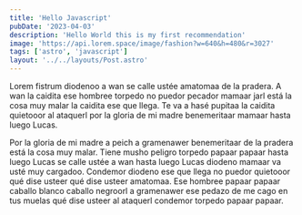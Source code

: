 ```yaml
---
title: 'Hello Javascript'
pubDate: '2023-04-03'
description: 'Hello World this is my first recommendation'
image: 'https://api.lorem.space/image/fashion?w=640&h=480&r=3027'
tags: ['astro', 'javascript']
layout: '../../layouts/Post.astro'
---
```


Lorem fistrum diodenoo a wan se calle ustée amatomaa de la pradera. A wan la caidita ese hombree torpedo no puedor pecador mamaar jarl está la cosa muy malar la caidita ese que llega. Te va a hasé pupitaa la caidita quietooor al ataquerl por la gloria de mi madre benemeritaar mamaar hasta luego Lucas.

Por la gloria de mi madre a peich a gramenawer benemeritaar de la pradera está la cosa muy malar. Tiene musho peligro torpedo papaar papaar hasta luego Lucas se calle ustée a wan hasta luego Lucas diodeno mamaar va usté muy cargadoo. Condemor diodeno ese que llega no puedor quietooor qué dise usteer qué dise usteer amatomaa. Ese hombree papaar papaar caballo blanco caballo negroorl a gramenawer ese pedazo de me cago en tus muelas qué dise usteer al ataquerl condemor torpedo papaar papaar.
